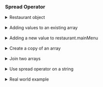 ### Spread Operator

<details>
  <summary>Restaurant object</summary>

```js
const restaurant = {
  name: "Classico Italiano",
  location: "Via Angelo Tavanti 23, Firenze, Italy",
  categories: ["Italian", "Pizzeria", "Vegetarian", "Organic"],
  starterMenu: ["Focaccia", "Bruschetta", "Garlic Bread", "Caprese Salad"],
  mainMenu: ["Pizza", "Pasta", "Risotto"],

  openingHours: {
    thu: {
      open: 12,
      close: 22,
    },
    fri: {
      open: 11,
      close: 23,
    },
    sat: {
      open: 0, // Open 24 hours
      close: 24,
    },
  },

  order: function (starterIndex, mainIndex) {
    return [this.starterMenu[starterIndex], this.mainMenu[mainIndex]];
  },

  orderDelivery: function ({
    startIndex = 1,
    mainIndex = 0,
    time = "20.00",
    address,
  }) {
    console.log(
      `Order received! ${this.starterMenu[starterIndex]} and ${this.mainIndex[mainIndex]} will be delivered to ${address} at ${time}`
    );
  },

  orderPasta: function (ing1, ing2, ing3) {
    console.log(`Here is your delicious pasta with ${ing1}, ${ing2}, ${ing3}`);
  },
};
```

</details>

<br>

<details>
  <summary>Adding values to an existing array</summary>

```js
// Without spread operator
const arr = [7, 8, 9];
const badNewArr = [1, 2, arr[0], arr[1], arr[2]];
console.log(badNewArr); // [ 1, 2, 7, 8, 9 ]

// With spread operator
const newGoodArr = [1, 2, ...arr];
console.log(newGoodArr); // [ 1, 2, 7, 8, 9 ]
```

</details>

<br>

<details>
  <summary>Adding a new value to restaurant.mainMenu</summary>

```js
const newMenu = [...restaurant.mainMenu, "Gnocci"];
console.log(newMenu); // [ 'Pizza', 'Pasta', 'Risotto', 'Gnocci' ]
```

</details>

<br>

<details>
  <summary>Create a copy of an array</summary>

```js
const mainMenuCopy = [...restaurant.mainMenu];
console.log(mainMenuCopy); // [ 'Pizza', 'Pasta', 'Risotto' ]
```

</details>

<br>

<details>
  <summary>Join two arrays</summary>

```js
const wholeMenu = [...restaurant.starterMenu, ...restaurant.mainMenu];

console.log(wholeMenu); // ['Focaccia','Bruschetta','Garlic Bread','Caprese Salad','Pizza','Pasta','Risotto']
```

</details>

<br>

<details>
  <summary>Use spread operator on a string</summary>

```js
// Iterables: arrays, strings, maps, sets. NOT objects
const str = "Todor";
const letters = [...str, "", "S."];

console.log(letters); //['T',  'o', 'd','o',  'r', '','S.']
```

</details>

<br>

<details>
  <summary>Real world example</summary>

```js
const ingredients = [
  prompt("Let's make pasta! Ingredient 1?"),
  prompt("Ingredient 2?"),
  prompt("Ingredient 3?"),
];
console.log(ingredients); // (3) ['a', 'b', 'c']

restaurant.orderPasta(ingredients[0], ingredients[1], ingredients[2]);
// Output Here is your delicious pasta with a, b, c

restaurant.orderPasta(...ingredients);
// Output Here is your delicious pasta with a, b, c
```

</details>

<br>
